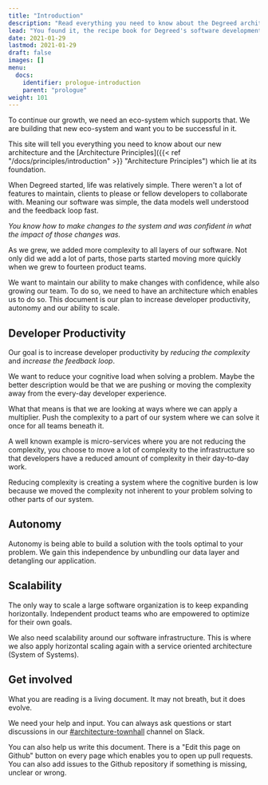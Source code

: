 ```yaml
---
title: "Introduction"
description: "Read everything you need to know about the Degreed architecture, from data APIs, through Event-Driven Architecture, we got you covered."
lead: "You found it, the recipe book for Degreed's software development. In here you can read everything you need to know about being a succesfull and happy cook in our kitchen."
date: 2021-01-29
lastmod: 2021-01-29
draft: false
images: []
menu:
  docs:
    identifier: prologue-introduction
    parent: "prologue"
weight: 101
---
```

To continue our growth, we need an eco-system which supports that. We are building that new eco-system and want you to be successful in it.

This site will tell you everything you need to know about our new architecture and the [Architecture Principles]({{< ref "/docs/principles/introduction" >}} "Architecture Principles") which lie at its foundation.

When Degreed started, life was relatively simple. There weren't a lot of features to maintain, clients to please or fellow developers to collaborate with. Meaning our software was simple, the data models well understood and the feedback loop fast.

_You know how to make changes to the system and was confident in what the impact of those changes was._

As we grew, we added more complexity to all layers of our software. Not only did we add a lot of parts, those parts started moving more quickly when we grew to fourteen product teams.

We want to maintain our ability to make changes with confidence, while also growing our team. To do so, we need to have an architecture which enables us to do so. This document is our plan to increase developer productivity, autonomy and our ability to scale.

## Developer Productivity

Our goal is to increase developer productivity by _reducing the complexity_ and _increase the feedback loop_.

We want to reduce your cognitive load when solving a problem. Maybe the better description would be that we are pushing or moving the complexity away from the every-day developer experience.

What that means is that we are looking at ways where we can apply a multiplier. Push the complexity to a part of our system where we can solve it once for all teams beneath it.

A well known example is micro-services where you are not reducing the complexity, you choose to move a lot of complexity to the infrastructure so that developers have a reduced amount of complexity in their day-to-day work.

Reducing complexity is creating a system where the cognitive burden is low because we moved the complexity not inherent to your problem solving to other parts of our system.

## Autonomy

Autonomy is being able to build a solution with the tools optimal to your problem. We gain this independence by unbundling our data layer and detangling our application.

## Scalability

The only way to scale a large software organization is to keep expanding horizontally. Independent product teams who are empowered to optimize for their own goals.

We also need scalability around our software infrastructure. This is where we also apply horizontal scaling again with a service oriented architecture (System of Systems).

## Get involved

What you are reading is a living document. It may not breath, but it does evolve.

We need your help and input. You can always ask questions or start
discussions in our
[#architecture-townhall](https://degreed.slack.com/archives/C01LZ1XNH1Q)
channel on Slack.

You can also help us write this document. There is a "Edit this page on Github" button on every page which enables you to open up pull requests. You can also add issues to the Github repository if something is missing, unclear or wrong.
